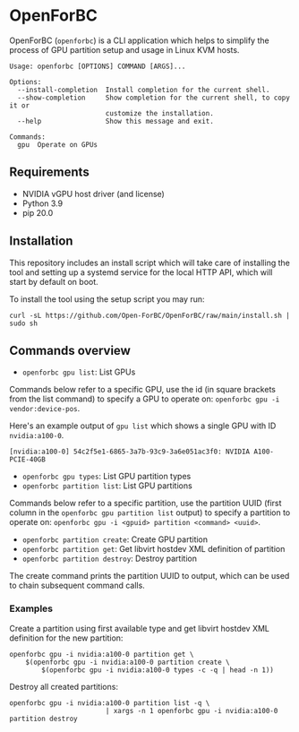 # OpenForBC

OpenForBC (`openforbc`) is a CLI application which helps to simplify the process
of GPU partition setup and usage in Linux KVM hosts.

```
Usage: openforbc [OPTIONS] COMMAND [ARGS]...

Options:
  --install-completion  Install completion for the current shell.
  --show-completion     Show completion for the current shell, to copy it or
                        customize the installation.
  --help                Show this message and exit.

Commands:
  gpu  Operate on GPUs
```
## Requirements

- NVIDIA vGPU host driver (and license)
- Python 3.9
- pip 20.0

## Installation

This repository includes an install script which will take care of installing
the tool and setting up a systemd service for the local HTTP API, which will
start by default on boot.

To install the tool using the setup script you may run:

```shell
curl -sL https://github.com/Open-ForBC/OpenForBC/raw/main/install.sh | sudo sh
```

## Commands overview


- `openforbc gpu list`: List GPUs

Commands below refer to a specific GPU, use the id (in square brackets from the
list command) to specify a GPU to operate on: `openforbc gpu -i
vendor:device-pos`.

Here's an example output of `gpu list` which shows a single GPU with ID
`nvidia:a100-0`.
```
[nvidia:a100-0] 54c2f5e1-6865-3a7b-93c9-3a6e051ac3f0: NVIDIA A100-PCIE-40GB
```

- `openforbc gpu types`: List GPU partition types
- `openforbc partition list`: List GPU partitions

Commands below refer to a specific partition, use the partition UUID (first
column in the `openforbc gpu partition list` output) to specify a partition to
operate on: `openforbc gpu -i <gpuid> partition <command> <uuid>`.

- `openforbc partition create`: Create GPU partition
- `openforbc partition get`: Get libvirt hostdev XML definition of partition
- `openforbc partition destroy`: Destroy partition

The create command prints the partition UUID to output, which can be used to
chain subsequent command calls.

### Examples

Create a partition using first available type and get libvirt hostdev XML
definition for the new partition:

```shell
openforbc gpu -i nvidia:a100-0 partition get \
    $(openforbc gpu -i nvidia:a100-0 partition create \
        $(openforbc gpu -i nvidia:a100-0 types -c -q | head -n 1))
```

Destroy all created partitions:

```shell
openforbc gpu -i nvidia:a100-0 partition list -q \
                        | xargs -n 1 openforbc gpu -i nvidia:a100-0 partition destroy
```
